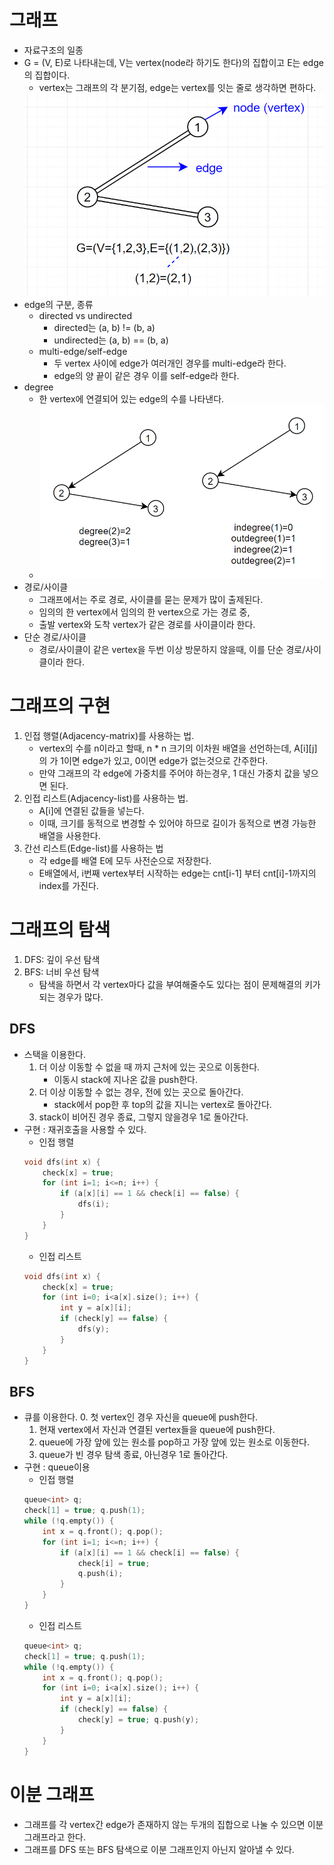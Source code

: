 그래프
====
* 자료구조의 일종
* G = (V, E)로 나타내는데, V는 vertex(node라 하기도 한다)의 집합이고 E는 edge의 집합이다.
    * vertex는 그래프의 각 분기점, edge는 vertex를 잇는 줄로 생각하면 편하다.
    <img src="img/graph/graph_notation.png"/>
* edge의 구분, 종류
    * directed vs undirected
        * directed는 (a, b) != (b, a)
        * undirected는 (a, b) == (b, a)
    * multi-edge/self-edge
        * 두 vertex 사이에 edge가 여러개인 경우를 multi-edge라 한다.
        * edge의 양 끝이 같은 경우 이를 self-edge라 한다.
* degree
    * 한 vertex에 연결되어 있는 edge의 수를 나타낸다.
    * <img src="img/graph/graph_degree.png"/>
* 경로/사이클
    * 그래프에서는 주로 경로, 사이클를 묻는 문제가 많이 출제된다.
    * 임의의 한 vertex에서 임의의 한 vertex으로 가는 경로 중,
    * 출발 vertex와 도착 vertex가 같은 경로를 사이클이라 한다.
* 단순 경로/사이클
    * 경로/사이클이 같은 vertex을 두번 이상 방문하지 않을때, 이를 단순 경로/사이클이라 한다.

그래프의 구현
====
1. 인접 행렬(Adjacency-matrix)를 사용하는 법.
    * vertex의 수를 n이라고 할때, n * n 크기의 이차원 배열을 선언하는데, A[i][j]의 가 1이면 edge가 있고, 0이면 edge가 없는것으로 간주한다.
    * 만약 그래프의 각 edge에 가중치를 주어야 하는경우, 1 대신 가중치 값을 넣으면 된다.
2. 인접 리스트(Adjacency-list)를 사용하는 법.
    * A[i]에 연결된 값들을 넣는다.
    * 이때, 크기를 동적으로 변경할 수 있어야 하므로 길이가 동적으로 변경 가능한 배열을 사용한다.
3. 간선 리스트(Edge-list)를 사용하는 법
    * 각 edge를 배열 E에 모두 사전순으로 저장한다.
    * E배열에서, i번째 vertex부터 시작하는 edge는 cnt[i-1] 부터 cnt[i]-1까지의 index를 가진다.

그래프의 탐색
====
1. DFS: 깊이 우선 탐색
2. BFS: 너비 우선 탐색
    * 탐색을 하면서 각 vertex마다 값을 부여해줄수도 있다는 점이 문제해결의 키가 되는 경우가 많다.

DFS
----
* 스택을 이용한다.
    1. 더 이상 이동할 수 없을 때 까지 근처에 있는 곳으로 이동한다.
        * 이동시 stack에 지나온 값을 push한다.
    2. 더 이상 이동할 수 없는 경우, 전에 있는 곳으로 돌아간다.
        * stack에서 pop한 후 top의 값을 지니는 vertex로 돌아간다.
    3. stack이 비어진 경우 종료, 그렇지 않을경우 1로 돌아간다.
* 구현 : 재귀호출을 사용할 수 있다.
    * 인접 행렬
    ```c++
    void dfs(int x) {
        check[x] = true;
        for (int i=1; i<=n; i++) {
            if (a[x][i] == 1 && check[i] == false) {
                dfs(i);
            }
        }
    }
    ```
    * 인접 리스트
    ```c++
    void dfs(int x) {
        check[x] = true;
        for (int i=0; i<a[x].size(); i++) {
            int y = a[x][i];
            if (check[y] == false) {
                dfs(y);
            }
        }
    }
    ```

BFS
----
* 큐를 이용한다.
    0. 첫 vertex인 경우 자신을 queue에 push한다.
    1. 현재 vertex에서 자신과 연결된 vertex들을 queue에 push한다.
    2. queue에 가장 앞에 있는 원소를 pop하고 가장 앞에 있는 원소로 이동한다.
    3. queue가 빈 경우 탐색 종료, 아닌경우 1로 돌아간다.
* 구현 : queue이용
    * 인접 행렬
    ```c++
    queue<int> q;
    check[1] = true; q.push(1);
    while (!q.empty()) {
        int x = q.front(); q.pop();
        for (int i=1; i<=n; i++) {
            if (a[x][i] == 1 && check[i] == false) {
                check[i] = true;
                q.push(i);
            }
        }
    }
    ```
    * 인접 리스트
    ```c++
    queue<int> q;
    check[1] = true; q.push(1);
    while (!q.empty()) {
        int x = q.front(); q.pop();
        for (int i=0; i<a[x].size(); i++) {
            int y = a[x][i];
            if (check[y] == false) {
                check[y] = true; q.push(y);
            }
        }
    }
    ```

이분 그래프
====
* 그래프를 각 vertex간 edge가 존재하지 않는 두개의 집합으로 나눌 수 있으면 이분그래프라고 한다.
* 그래프를 DFS 또는 BFS 탐색으로 이분 그래프인지 아닌지 알아낼 수 있다.